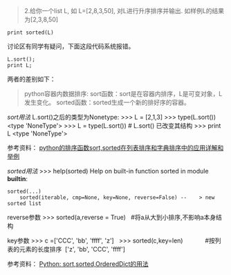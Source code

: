 >2.给你一个list L, 如 L=[2,8,3,50], 对L进行升序排序并输出.
如样例L的结果为[2,3,8,50]

    print sorted(L)

讨论区有同学有疑问，下面这段代码系统报错。

    L.sort();
    print L;

两者的差别如下：
>python容器内数据排序:
sort函数：sort是在容器内排序，L是可变对象，L发生变化。
sorted函数：sorted生成一个新的排好序的容器。

*sort用法*
L.sort()之后的类型为Nonetype:
    >>> L = [2,1,3]
    >>> type(L.sort())
    <type 'NoneType'>
    >>> L = type(L.sort()) # L.sort() 已改变其结构
    >>> print L
    <type 'NoneType'>

参考资料：
[python的排序函数sort,sorted在列表排序和字典排序中的应用详解和举例](http://wangwei007.blog.51cto.com/68019/1100742)

*sorted用法*
    >>> help(sorted)
    Help on built-in function sorted in module __builtin__:

    sorted(...)
        sorted(iterable, cmp=None, key=None, reverse=False) --    > new sorted list

reverse参数
    >>> sorted(a,reverse = True)   #将a从大到小排序,不影响a本身结构 

key参数
    >>> c =['CCC', 'bb', 'ffff', 'z']  
    >>> sorted(c,key=len)             #按列表的元素的长度排序 
    ['z', 'bb', 'CCC', 'ffff'] 


参考资料：
[Python: sort,sorted,OrderedDict的用法](http://blog.csdn.net/songchunyi/article/details/6543369)
